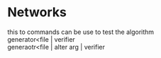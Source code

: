 # Networks 
this to commands can be use to test the algorithm  
generator<file | verifier  
generaotr<file | alter arg | verifier  
